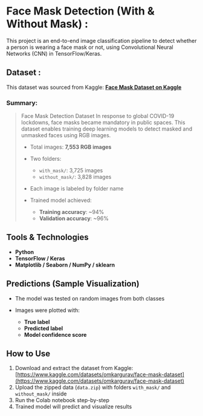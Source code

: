 #  Face Mask Detection (With & Without Mask) :

This project is an end-to-end image classification pipeline to detect whether a person is wearing a face mask or not, using Convolutional Neural Networks (CNN) in TensorFlow/Keras.



##  Dataset :

This dataset was sourced from Kaggle:
**[Face Mask Dataset on Kaggle](https://www.kaggle.com/datasets/omkargurav/face-mask-dataset)**

### Summary:

> Face Mask Detection Dataset
> In response to global COVID-19 lockdowns, face masks became mandatory in public spaces. This dataset enables training deep learning models to detect masked and unmasked faces using RGB images.
>
> * Total images: **7,553 RGB images**
> * Two folders:
>
>   * `with_mask/`: 3,725 images
>   * `without_mask/`: 3,828 images
> * Each image is labeled by folder name
> * Trained model achieved:
>
>   * **Training accuracy**: \~94%
>   * **Validation accuracy**: \~96%


## Tools & Technologies

* **Python**
* **TensorFlow / Keras**
* **Matplotlib / Seaborn / NumPy / sklearn**


## Predictions (Sample Visualization)

* The model was tested on random images from both classes
* Images were plotted with:

  * **True label**
  * **Predicted label**
  * **Model confidence score**


## How to Use

1. Download and extract the dataset from Kaggle:
   [https://www.kaggle.com/datasets/omkargurav/face-mask-dataset](https://www.kaggle.com/datasets/omkargurav/face-mask-dataset)
2. Upload the zipped data (`data.zip`) with folders `with_mask/` and `without_mask/` inside
3. Run the Colab notebook step-by-step
4. Trained model will predict and visualize results

